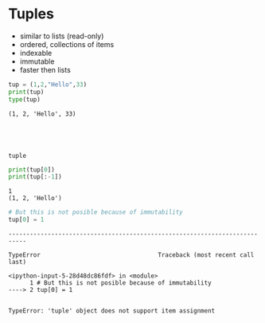 # Tuples

- similar to lists (read-only)
- ordered, collections of items
- indexable
- immutable
- faster then lists


```python
tup = (1,2,"Hello",33)
print(tup)
type(tup)
```

    (1, 2, 'Hello', 33)
    




    tuple




```python
print(tup[0])
print(tup[:-1])
```

    1
    (1, 2, 'Hello')
    


```python
# But this is not posible because of immutability
tup[0] = 1
```


    ---------------------------------------------------------------------------

    TypeError                                 Traceback (most recent call last)

    <ipython-input-5-28d48dc86fdf> in <module>
          1 # But this is not posible because of immutability
    ----> 2 tup[0] = 1
    

    TypeError: 'tuple' object does not support item assignment



```python

```
